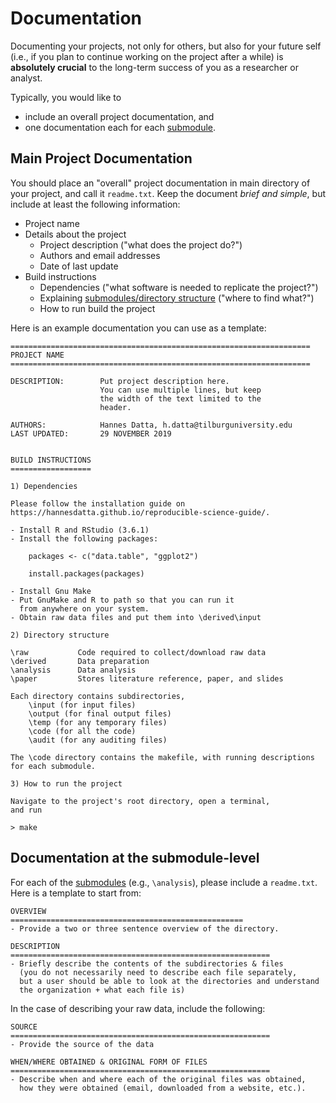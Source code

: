 # Documentation

Documenting your projects, not only for others, but also for your future self (i.e., if you plan to continue working on the project
after a while) is **absolutely crucial** to the long-term success of you as a researcher or analyst.

Typically, you would like to 

- include an overall project documentation, and
- one documentation each for each [submodule](directories.md).


## Main Project Documentation

You should place an "overall" project documentation in main directory of your project, and call it `readme.txt`. 
Keep the document *brief and simple*, but include at least the following information:

* Project name
* Details about the project
	* Project description ("what does the project do?")
	* Authors and email addresses
	* Date of last update
* Build instructions 
	* Dependencies ("what software is needed to replicate the project?")
	* Explaining [submodules/directory structure](directories.md) ("where to find what?")
	* How to run build the project

Here is an example documentation you can use as a template:  


``` 
===================================================================
PROJECT NAME
===================================================================

DESCRIPTION:		Put project description here.
                    You can use multiple lines, but keep
					the width of the text limited to the
					header.
					
AUTHORS:			Hannes Datta, h.datta@tilburguniversity.edu
LAST UPDATED:		29 NOVEMBER 2019


BUILD INSTRUCTIONS
==================

1) Dependencies

Please follow the installation guide on 
https://hannesdatta.github.io/reproducible-science-guide/.

- Install R and RStudio (3.6.1)
- Install the following packages:

	packages <- c("data.table", "ggplot2")

	install.packages(packages)

- Install Gnu Make
- Put GnuMake and R to path so that you can run it 
  from anywhere on your system. 
- Obtain raw data files and put them into \derived\input

2) Directory structure

\raw           Code required to collect/download raw data
\derived       Data preparation
\analysis      Data analysis
\paper         Stores literature reference, paper, and slides

Each directory contains subdirectories,
	\input (for input files)
	\output (for final output files)
	\temp (for any temporary files)
	\code (for all the code)
	\audit (for any auditing files)
	
The \code directory contains the makefile, with running descriptions
for each submodule.

3) How to run the project

Navigate to the project's root directory, open a terminal,
and run 

> make

``` 

## Documentation at the submodule-level

For each of the [submodules](directories.md) (e.g., `\analysis`), please include a `readme.txt`. 
Here is a template to start from:

```
OVERVIEW
====================================================
- Provide a two or three sentence overview of the directory.

DESCRIPTION
==========================================================
- Briefly describe the contents of the subdirectories & files 
  (you do not necessarily need to describe each file separately, 
  but a user should be able to look at the directories and understand 
  the organization + what each file is)

``` 

In the case of describing your raw data, include the following:

```
SOURCE
==========================================================
- Provide the source of the data

WHEN/WHERE OBTAINED & ORIGINAL FORM OF FILES
==========================================================
- Describe when and where each of the original files was obtained, 
  how they were obtained (email, downloaded from a website, etc.).
  
``` 
